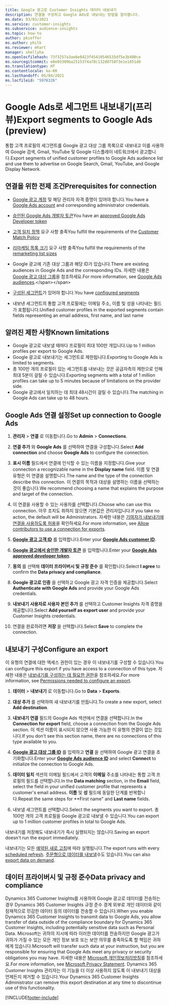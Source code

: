 ```yaml
---
title: Google 광고로 Customer Insights 데이터 내보내기
description: 연결을 구성하고 Google Ads로 내보내는 방법을 알아봅니다.
ms.date: 03/03/2021
ms.service: customer-insights
ms.subservice: audience-insights
ms.topic: how-to
author: pkieffer
ms.author: philk
ms.reviewer: mhart
manager: shellyha
ms.openlocfilehash: 73f3257a3ae6e8423f45410546535df5e3b400ce
ms.sourcegitcommit: e8e03309ba2515374a70c132d0758f3e1e1851d0
ms.translationtype: HT
ms.contentlocale: ko-KR
ms.lasthandoff: 05/04/2021
ms.locfileid: "5976326"
---
```

# <a name="export-segments-to-google-ads-preview"></a><span data-ttu-id="51c92-103">Google Ads로 세그먼트 내보내기(프리뷰)</span><span class="sxs-lookup"><span data-stu-id="51c92-103">Export segments to Google Ads (preview)</span></span>

<span data-ttu-id="51c92-104">통합 고객 프로필의 세그먼트를 Google 광고 대상 그룹 목록으로 내보내고 이를 사용하여 Google 검색, Gmail, YouTube 및 Google 디스플레이 네트워크에서 광고합니다.</span><span class="sxs-lookup"><span data-stu-id="51c92-104">Export segments of unified customer profiles to Google Ads audience list and use them to advertise on Google Search, Gmail, YouTube, and Google Display Network.</span></span> 

## <a name="prerequisites-for-connection"></a><span data-ttu-id="51c92-105">연결을 위한 전제 조건</span><span class="sxs-lookup"><span data-stu-id="51c92-105">Prerequisites for connection</span></span>

-   <span data-ttu-id="51c92-106">[Google 광고 계정](https://ads.google.com/) 및 해당 관리자 자격 증명이 있어야 합니다.</span><span class="sxs-lookup"><span data-stu-id="51c92-106">You have a [Google Ads account](https://ads.google.com/) and corresponding administrator credentials.</span></span>
-   <span data-ttu-id="51c92-107">[승인된 Google Ads 개발자 토큰](https://developers.google.com/google-ads/api/docs/first-call/dev-token)</span><span class="sxs-lookup"><span data-stu-id="51c92-107">You have an [approved Google Ads Developer token](https://developers.google.com/google-ads/api/docs/first-call/dev-token)</span></span> 
-   <span data-ttu-id="51c92-108">[고객 일치 정책](https://support.google.com/adspolicy/answer/6299717) 요구 사항 충족</span><span class="sxs-lookup"><span data-stu-id="51c92-108">You fulfill the requirements of the [Customer Match Policy](https://support.google.com/adspolicy/answer/6299717)</span></span>
-   <span data-ttu-id="51c92-109">[리마케팅 목록 크기](https://support.google.com/google-ads/answer/7558048) 요구 사항 충족</span><span class="sxs-lookup"><span data-stu-id="51c92-109">You fulfill the requirements of the [remarketing list sizes](https://support.google.com/google-ads/answer/7558048)</span></span> 

-   <span data-ttu-id="51c92-110">Google 광고에 기존 대상 그룹과 해당 ID가 있습니다.</span><span class="sxs-lookup"><span data-stu-id="51c92-110">There are existing audiences in Google Ads and the corresponding IDs.</span></span> <span data-ttu-id="51c92-111">자세한 내용은 [Google 광고 대상 그룹](https://support.google.com/google-ads/answer/7558048?hl=en#:~:text=Audience%20lists%20is%20a%20section,Display%20Network%20through%20remarketing%20campaigns.)을 참조하세요.</span><span class="sxs-lookup"><span data-stu-id="51c92-111">For more information, see [Google Ads audiences](https://support.google.com/google-ads/answer/7558048?hl=en#:~:text=Audience%20lists%20is%20a%20section,Display%20Network%20through%20remarketing%20campaigns.).</span></span>
-   <span data-ttu-id="51c92-112">[구성된 세그먼트](segments.md)가 있어야 합니다.</span><span class="sxs-lookup"><span data-stu-id="51c92-112">You have [configured segments](segments.md)</span></span>
-   <span data-ttu-id="51c92-113">내보낸 세그먼트의 통합 고객 프로필에는 이메일 주소, 이름 및 성을 나타내는 필드가 포함됩니다.</span><span class="sxs-lookup"><span data-stu-id="51c92-113">Unified customer profiles in the exported segments contain fields representing an email address, first name, and last name</span></span>

## <a name="known-limitations"></a><span data-ttu-id="51c92-114">알려진 제한 사항</span><span class="sxs-lookup"><span data-stu-id="51c92-114">Known limitations</span></span>

- <span data-ttu-id="51c92-115">Google 광고로 내보낼 때마다 프로필이 최대 100만 개입니다.</span><span class="sxs-lookup"><span data-stu-id="51c92-115">Up to 1 million profiles per export to Google Ads.</span></span>
- <span data-ttu-id="51c92-116">Google 광고로 내보내기는 세그먼트로 제한됩니다.</span><span class="sxs-lookup"><span data-stu-id="51c92-116">Exporting to Google Ads is limited to segments.</span></span>
- <span data-ttu-id="51c92-117">총 100만 개의 프로필이 있는 세그먼트를 내보내는 것은 공급자측의 제한으로 인해 최대 5분이 걸릴 수 있습니다.</span><span class="sxs-lookup"><span data-stu-id="51c92-117">Exporting segments with a total of 1 million profiles can take up to 5 minutes because of limitations on the provider side.</span></span> 
- <span data-ttu-id="51c92-118">Google 광고에서 일치하는 데 최대 48시간이 걸릴 수 있습니다.</span><span class="sxs-lookup"><span data-stu-id="51c92-118">The matching in Google Ads can take up to 48 hours.</span></span>

## <a name="set-up-connection-to-google-ads"></a><span data-ttu-id="51c92-119">Google Ads 연결 설정</span><span class="sxs-lookup"><span data-stu-id="51c92-119">Set up connection to Google Ads</span></span>

1. <span data-ttu-id="51c92-120">**관리자** > **연결** 로 이동합니다.</span><span class="sxs-lookup"><span data-stu-id="51c92-120">Go to **Admin** > **Connections**.</span></span>

1. <span data-ttu-id="51c92-121">**연결 추가** 와 **Google Ads** 를 선택하여 연결을 구성합니다.</span><span class="sxs-lookup"><span data-stu-id="51c92-121">Select **Add connection** and choose **Google Ads** to configure the connection.</span></span>

1. <span data-ttu-id="51c92-122">**표시 이름** 필드에서 연결에 인식할 수 있는 이름을 지정합니다.</span><span class="sxs-lookup"><span data-stu-id="51c92-122">Give your connection a recognizable name in the **Display name** field.</span></span> <span data-ttu-id="51c92-123">이름 및 연결 유형은 이 연결을 설명합니다.</span><span class="sxs-lookup"><span data-stu-id="51c92-123">The name and the type of the connection describe this connection.</span></span> <span data-ttu-id="51c92-124">이 연결의 목적과 대상을 설명하는 이름을 선택하는 것이 좋습니다.</span><span class="sxs-lookup"><span data-stu-id="51c92-124">We recommend choosing a name that explains the purpose and target of the connection.</span></span>

1. <span data-ttu-id="51c92-125">이 연결을 사용할 수 있는 사용자를 선택합니다.</span><span class="sxs-lookup"><span data-stu-id="51c92-125">Choose who can use this connection.</span></span> <span data-ttu-id="51c92-126">아무 조치도 취하지 않으면 기본값은 관리자입니다.</span><span class="sxs-lookup"><span data-stu-id="51c92-126">If you take no action, the default will be Administrators.</span></span> <span data-ttu-id="51c92-127">자세한 내용은 [기여자가 내보내기에 연결을 사용하도록 허용](connections.md#allow-contributors-to-use-a-connection-for-exports)을 확인하세요.</span><span class="sxs-lookup"><span data-stu-id="51c92-127">For more information, see [Allow contributors to use a connection for exports](connections.md#allow-contributors-to-use-a-connection-for-exports).</span></span>

1. <span data-ttu-id="51c92-128">**[Google 광고 고객 ID](https://support.google.com/google-ads/answer/1704344)** 를 입력합니다.</span><span class="sxs-lookup"><span data-stu-id="51c92-128">Enter your **[Google Ads customer ID](https://support.google.com/google-ads/answer/1704344)**.</span></span>

1. <span data-ttu-id="51c92-129">**[Google 광고에서 승인한 개발자 토큰](https://developers.google.com/google-ads/api/docs/first-call/dev-token)** 을 입력합니다.</span><span class="sxs-lookup"><span data-stu-id="51c92-129">Enter your **[Google Ads approved developer token](https://developers.google.com/google-ads/api/docs/first-call/dev-token)**.</span></span>

1. <span data-ttu-id="51c92-130">**동의** 를 선택해 **데이터 프라이버시 및 규정 준수** 를 확인합니다.</span><span class="sxs-lookup"><span data-stu-id="51c92-130">Select **I agree** to confirm the **Data privacy and compliance**.</span></span>

1. <span data-ttu-id="51c92-131">**Google 광고로 인증** 을 선택하고 Google 광고 자격 인증을 제공합니다.</span><span class="sxs-lookup"><span data-stu-id="51c92-131">Select **Authenticate with Google Ads** and provide your Google Ads credentials.</span></span>

1. <span data-ttu-id="51c92-132">**내보내기 사용자로 사용자 본인 추가** 를 선택하고 Customer Insights 자격 증명을 제공합니다.</span><span class="sxs-lookup"><span data-stu-id="51c92-132">Select **Add yourself as export user** and provide your Customer Insights credentials.</span></span>

1. <span data-ttu-id="51c92-133">연결을 완료하려면 **저장** 을 선택합니다.</span><span class="sxs-lookup"><span data-stu-id="51c92-133">Select **Save** to complete the connection.</span></span> 

## <a name="configure-an-export"></a><span data-ttu-id="51c92-134">내보내기 구성</span><span class="sxs-lookup"><span data-stu-id="51c92-134">Configure an export</span></span>

<span data-ttu-id="51c92-135">이 유형의 연결에 대한 액세스 권한이 있는 경우 이 내보내기를 구성할 수 있습니다.</span><span class="sxs-lookup"><span data-stu-id="51c92-135">You can configure this export if you have access to a connection of this type.</span></span> <span data-ttu-id="51c92-136">자세한 내용은 [내보내기를 구성하는 데 필요한 권한](export-destinations.md#set-up-a-new-export)을 참조하세요.</span><span class="sxs-lookup"><span data-stu-id="51c92-136">For more information, see [Permissions needed to configure an export](export-destinations.md#set-up-a-new-export).</span></span>

1. <span data-ttu-id="51c92-137">**데이터** > **내보내기** 로 이동합니다.</span><span class="sxs-lookup"><span data-stu-id="51c92-137">Go to **Data** > **Exports**.</span></span>

1. <span data-ttu-id="51c92-138">**대상 추가** 를 선택하여 새 내보내기를 만듭니다.</span><span class="sxs-lookup"><span data-stu-id="51c92-138">To create a new export, select **Add destination**.</span></span>

1. <span data-ttu-id="51c92-139">**내보내기 연결** 필드의 Google Ads 섹션에서 연결을 선택합니다.</span><span class="sxs-lookup"><span data-stu-id="51c92-139">In the **Connection for export** field, choose a connection from the Google Ads section.</span></span> <span data-ttu-id="51c92-140">이 섹션 이름이 표시되지 않으면 사용 가능한 이 유형의 연결이 없는 것입니다.</span><span class="sxs-lookup"><span data-stu-id="51c92-140">If you don't see this section name, there are no connections of this type available to you.</span></span>

1. <span data-ttu-id="51c92-141">**[Google 광고 대상 그룹 ID](https://support.google.com/google-ads/answer/7558048?hl=en#:~:text=Audience%20lists%20is%20a%20section,Display%20Network%20through%20remarketing%20campaigns.)** 를 입력하고 **연결** 을 선택하여 Google 광고 연결을 초기화합니다.</span><span class="sxs-lookup"><span data-stu-id="51c92-141">Enter your **[Google Ads audience ID](https://support.google.com/google-ads/answer/7558048?hl=en#:~:text=Audience%20lists%20is%20a%20section,Display%20Network%20through%20remarketing%20campaigns.)** and select **Connect** to initialize the connection to Google Ads.</span></span>

1. <span data-ttu-id="51c92-142">**데이터 일치** 섹션의 이메일 필드에서 고객의 **이메일** 주소를 나타내는 통합 고객 프로필의 필드를 선택합니다.</span><span class="sxs-lookup"><span data-stu-id="51c92-142">In the **Data matching** section, in the **Email** field, select the field in your unified customer profile that represents a customer's email address.</span></span> <span data-ttu-id="51c92-143">**이름** 및 **성** 필드에 동일한 단계를 반복합니다.</span><span class="sxs-lookup"><span data-stu-id="51c92-143">Repeat the same steps for \*\*First name" and **Last name** fields.</span></span>

1. <span data-ttu-id="51c92-144">내보낼 세그먼트를 선택합니다.</span><span class="sxs-lookup"><span data-stu-id="51c92-144">Select the segments you want to export.</span></span> <span data-ttu-id="51c92-145">총 100만 개의 고객 프로필을 Google 광고로 내보낼 수 있습니다.</span><span class="sxs-lookup"><span data-stu-id="51c92-145">You can export up to 1 million customer profiles in total to Google Ads.</span></span>

<span data-ttu-id="51c92-146">내보내기를 저장해도 내보내기가 즉시 실행되지는 않습니다.</span><span class="sxs-lookup"><span data-stu-id="51c92-146">Saving an export doesn't run the export immediately.</span></span>

<span data-ttu-id="51c92-147">내보내기는 모든 [예약된 새로 고침](system.md#schedule-tab)에 따라 실행됩니다.</span><span class="sxs-lookup"><span data-stu-id="51c92-147">The export runs with every [scheduled refresh](system.md#schedule-tab).</span></span> <span data-ttu-id="51c92-148">[주문형으로 데이터를 내보낼](export-destinations.md#run-exports-on-demand)수도 있습니다.</span><span class="sxs-lookup"><span data-stu-id="51c92-148">You can also [export data on demand](export-destinations.md#run-exports-on-demand).</span></span> 

## <a name="data-privacy-and-compliance"></a><span data-ttu-id="51c92-149">데이터 프라이버시 및 규정 준수</span><span class="sxs-lookup"><span data-stu-id="51c92-149">Data privacy and compliance</span></span>

<span data-ttu-id="51c92-150">Dynamics 365 Customer Insights를 사용하여 Google 광고로 데이터를 전송하는 경우 Dynamics 365 Customer Insights 규정 준수 경계 외부로 개인 데이터와 같이 잠재적으로 민감한 데이터 등의 데이터를 전송할 수 있습니다.</span><span class="sxs-lookup"><span data-stu-id="51c92-150">When you enable Dynamics 365 Customer Insights to transmit data to Google Ads, you allow transfer of data outside of the compliance boundary for Dynamics 365 Customer Insights, including potentially sensitive data such as Personal Data.</span></span> <span data-ttu-id="51c92-151">Microsoft는 귀하의 지시에 따라 이러한 데이터를 전송하지만 Google 광고가 귀하가 가질 수 있는 모든 개인 정보 보호 또는 보안 의무를 충족하도록 할 책임은 귀하에게 있습니다.</span><span class="sxs-lookup"><span data-stu-id="51c92-151">Microsoft will transfer such data at your instruction, but you are responsible for ensuring that Google Ads meet any privacy or security obligations you may have.</span></span> <span data-ttu-id="51c92-152">자세한 내용은 [Microsoft 개인정보처리방침](https://go.microsoft.com/fwlink/?linkid=396732)를 참조하세요.</span><span class="sxs-lookup"><span data-stu-id="51c92-152">For more information, see [Microsoft Privacy Statement](https://go.microsoft.com/fwlink/?linkid=396732).</span></span>
<span data-ttu-id="51c92-153">Dynamics 365 Customer Insights 관리자는 이 기능을 더 이상 사용하지 않도록 이 내보내기 대상을 언제든지 제거할 수 있습니다.</span><span class="sxs-lookup"><span data-stu-id="51c92-153">Your Dynamics 365 Customer Insights Administrator can remove this export destination at any time to discontinue use of this functionality.</span></span>


[!INCLUDE[footer-include](../includes/footer-banner.md)]
